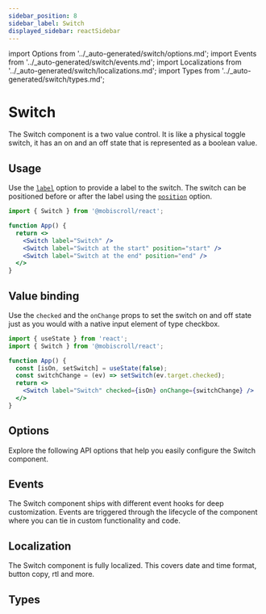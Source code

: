 ```yaml
---
sidebar_position: 8
sidebar_label: Switch
displayed_sidebar: reactSidebar
---
```


import Options from '../\_auto-generated/switch/options.md';
import Events from '../\_auto-generated/switch/events.md';
import Localizations from '../\_auto-generated/switch/localizations.md';
import Types from '../\_auto-generated/switch/types.md';

# Switch

The Switch component is a two value control. It is like a physical toggle switch, it has an on and an off state that is represented as a boolean value.

## Usage

Use the [`label`](#opt-label) option to provide a label to the switch.
The switch can be positioned before or after the label using the [`position`](#opt-position) option.

```jsx
import { Switch } from '@mobiscroll/react';

function App() {
  return <>
    <Switch label="Switch" />
    <Switch label="Switch at the start" position="start" />
    <Switch label="Switch at the end" position="end" />
  </>
}
```

## Value binding

Use the `checked` and the `onChange` props to set the switch on and off state just as you would with a native input element of type checkbox.

```jsx
import { useState } from 'react';
import { Switch } from '@mobiscroll/react';

function App() {
  const [isOn, setSwitch] = useState(false);
  const switchChange = (ev) => setSwitch(ev.target.checked);
  return <>
    <Switch label="Switch" checked={isOn} onChange={switchChange} />
  </>
}
```

<div className="option-list">

## Options
Explore the following API options that help you easily configure the Switch component.

<Options />

## Events
The Switch component ships with different event hooks for deep customization. Events are triggered through the lifecycle of the component where you can tie in custom functionality and code.

<Events />

## Localization
The Switch component is fully localized. This covers date and time format, button copy, rtl and more.

<Localizations />

## Types

<Types />

</div>
